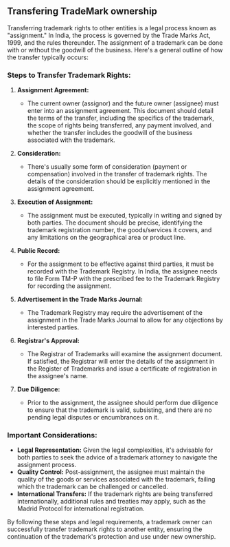 ## Transfering TradeMark ownership 
Transferring trademark rights to other entities is a legal process known as "assignment." In India, the process is governed by the Trade Marks Act, 1999, and the rules thereunder. The assignment of a trademark can be done with or without the goodwill of the business. Here's a general outline of how the transfer typically occurs:

### Steps to Transfer Trademark Rights:

1. **Assignment Agreement:**
   - The current owner (assignor) and the future owner (assignee) must enter into an assignment agreement. This document should detail the terms of the transfer, including the specifics of the trademark, the scope of rights being transferred, any payment involved, and whether the transfer includes the goodwill of the business associated with the trademark.

2. **Consideration:**
   - There's usually some form of consideration (payment or compensation) involved in the transfer of trademark rights. The details of the consideration should be explicitly mentioned in the assignment agreement.

3. **Execution of Assignment:**
   - The assignment must be executed, typically in writing and signed by both parties. The document should be precise, identifying the trademark registration number, the goods/services it covers, and any limitations on the geographical area or product line.

4. **Public Record:**
   - For the assignment to be effective against third parties, it must be recorded with the Trademark Registry. In India, the assignee needs to file Form TM-P with the prescribed fee to the Trademark Registry for recording the assignment.

5. **Advertisement in the Trade Marks Journal:**
   - The Trademark Registry may require the advertisement of the assignment in the Trade Marks Journal to allow for any objections by interested parties.

6. **Registrar's Approval:**
   - The Registrar of Trademarks will examine the assignment document. If satisfied, the Registrar will enter the details of the assignment in the Register of Trademarks and issue a certificate of registration in the assignee's name.

7. **Due Diligence:**
   - Prior to the assignment, the assignee should perform due diligence to ensure that the trademark is valid, subsisting, and there are no pending legal disputes or encumbrances on it.

### Important Considerations:

- **Legal Representation:** Given the legal complexities, it's advisable for both parties to seek the advice of a trademark attorney to navigate the assignment process.
- **Quality Control:** Post-assignment, the assignee must maintain the quality of the goods or services associated with the trademark, failing which the trademark can be challenged or cancelled.
- **International Transfers:** If the trademark rights are being transferred internationally, additional rules and treaties may apply, such as the Madrid Protocol for international registration.

By following these steps and legal requirements, a trademark owner can successfully transfer trademark rights to another entity, ensuring the continuation of the trademark's protection and use under new ownership.